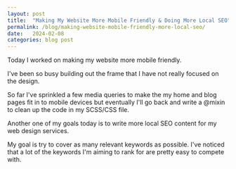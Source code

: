 ```yaml
---
layout: post
title:  "Making My Website More Mobile Friendly & Doing More Local SEO"
permalink: /blog/making-website-mobile-friendly-more-local-seo/
date:   2024-02-08
categories: blog post
---
```

Today I worked on making my website more mobile friendly. 

I've been so busy building out the frame that I have not really focused on the design. 

So far I've sprinkled a few media queries to make the my home and blog pages fit in to mobile devices but eventually I'll go back and write a @mixin to clean up the code in my SCSS/CSS file.

Another one of my goals today is to write more local SEO content for my web design services.

My goal is try to cover as many relevant keywords as possible. I've noticed that a lot of the keywords I'm aiming to rank for are pretty easy to compete with.
